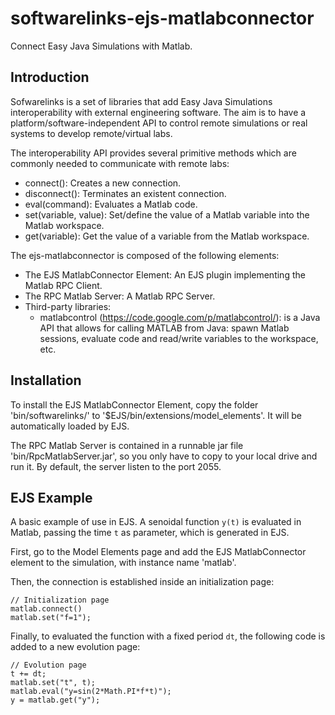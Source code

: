 # softwarelinks-ejs-matlabconnector
Connect Easy Java Simulations with Matlab.

## Introduction
Sofwarelinks is a set of libraries that add Easy Java Simulations interoperability with external engineering software. The aim is to have a platform/software-independent API to control remote simulations or real systems to develop remote/virtual labs.

The interoperability API provides several primitive methods which are commonly needed to communicate with remote labs:
- connect(): Creates a new connection.
- disconnect(): Terminates an existent connection.
- eval(command): Evaluates a Matlab code.
- set(variable, value): Set/define the value of a Matlab variable into the Matlab workspace.
- get(variable): Get the value of a variable from the Matlab workspace.

The ejs-matlabconnector is composed of the following elements:
- The EJS MatlabConnector Element: An EJS plugin implementing the Matlab RPC Client.
- The RPC Matlab Server: A Matlab RPC Server.
- Third-party libraries:
  - matlabcontrol (https://code.google.com/p/matlabcontrol/): is a Java API that allows for calling MATLAB from Java: spawn Matlab sessions, evaluate code and read/write variables to the workspace, etc.

## Installation
To install the EJS MatlabConnector Element, copy the folder 'bin/softwarelinks/' to '$EJS/bin/extensions/model_elements'. It will be automatically loaded by EJS.

The RPC Matlab Server is contained in a runnable jar file 'bin/RpcMatlabServer.jar', so you only have to copy to your local drive and run it. By default, the server listen to the port 2055.

## EJS Example
A basic example of use in EJS. A senoidal function `y(t)` is evaluated in Matlab, passing the time `t` as parameter, which is generated in EJS.

First, go to the Model Elements page and add the EJS MatlabConnector element to the simulation, with instance name 'matlab'.

Then, the connection is established inside an initialization page:
```
// Initialization page
matlab.connect()
matlab.set("f=1");
```
Finally, to evaluated the function with a fixed period `dt`, the following code is added to a new evolution page:
```
// Evolution page
t += dt; 
matlab.set("t", t);
matlab.eval("y=sin(2*Math.PI*f*t)");
y = matlab.get("y");
```
